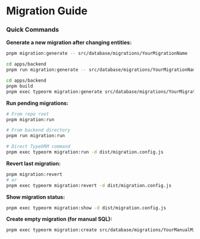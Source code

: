 # Migration Guide

### Quick Commands

**Generate a new migration after changing entities:**

```bash
pnpm migration:generate -- src/database/migrations/YourMigrationName

cd apps/backend
pnpm run migration:generate -- src/database/migrations/YourMigrationName

cd apps/backend
pnpm build
pnpm exec typeorm migration:generate src/database/migrations/YourMigrationName -d dist/migration.config.js
```

**Run pending migrations:**

```bash
# From repo root
pnpm migration:run

# From backend directory
pnpm run migration:run

# Direct TypeORM command
pnpm exec typeorm migration:run -d dist/migration.config.js
```

**Revert last migration:**

```bash
pnpm migration:revert
# or
pnpm exec typeorm migration:revert -d dist/migration.config.js
```

**Show migration status:**

```bash
pnpm exec typeorm migration:show -d dist/migration.config.js
```

**Create empty migration (for manual SQL):**

```bash
pnpm exec typeorm migration:create src/database/migrations/YourManualMigration
```
